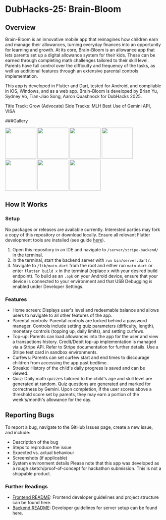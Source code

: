 # DubHacks-25: Brain-Bloom
## Overview
Brain-Bloom is an innovative mobile app that reimagines how children earn and manage their allowances, turning everyday finances into an opportunity for learning and growth. At its core, Brain-Bloom is an allowance app that lets parents set up a digital allowance system for their kids. These can be earned through completing math challenges tailored to their skill level. Parents have full control over the difficulty and frequency of the tasks, as well as additional features through an extensive parental controls implementation.  

This app is developed in Flutter and Dart, tested for Android, and compilable in iOS, Windows, and as a web app. Brain-Bloom is developed by Brian Yu, Sydney Vo, Tian-Jiao Song, Aaron Quashnock for DubHacks 2025.

Title Track: Grow (Advocate)
Side Tracks: MLH Best Use of Gemini API, VISA

###Gallery
<p float="left">
  <img src="https://github.com/user-attachments/assets/32eb5d99-7e8d-43ef-bb0d-d81f78aaf783" width="100">
  <img src="https://github.com/user-attachments/assets/eed514b4-7dca-4a30-9d59-2a16b4ef05e6" width="100">
  <img src="https://github.com/user-attachments/assets/893943cd-0c13-490f-8752-6e2306908de6" width="100">
  <img src="https://github.com/user-attachments/assets/4e69bc56-ade0-4170-89d2-5e6f9af7434b" width="100">
  <img src="https://github.com/user-attachments/assets/28347f32-1ac7-452a-a222-ce857fe46d62" width="100">
  <img src="https://github.com/user-attachments/assets/7fcfdd41-cf1d-4a3a-aec4-0e7f8b702160" width="100">
  <img src="https://github.com/user-attachments/assets/c0a7d54a-8879-466f-b49c-46663a3741d7" width="100">
</p>

## How It Works

### Setup
No packages or releases are available currently. Interested parties may fork a copy of this repository or download locally. Ensure all relevant Flutter development tools are installed (see guide [here](https://docs.flutter.dev/get-started)).
1. Open this repository in an IDE and navigate to `/server/stripe-backend/` in the terminal.
2. In the terminal, start the backend server with `run bin/server.dart/`.
3. Navigate to `/lib/main.dart` from the root and either run `main.dart` or enter `flutter build x` in the terminal (replace x with your desired build endpoint).
To build as an `.apk` on your Android device, ensure that your device is connected to your environment and that USB Debugging is enabled under Developer Settings.

### Features
- Home screen: Displays user's level and redeemable balance and allows users to navigate to all other features of the app.
- Parental controls: Parental controls are locked behind a password manager. Controls include setting quiz parameters (difficulty, length), monetary controls (topping up, daily limits), and setting curfews.
- Top-up: Parents can load allowances into the app for the user and view a transactions history. Credit/Debit top-up implementation is managed via a Stripe API. Refer to Stripe documentation for further details. Use a Stripe test card in sandbox environments.
- Curfews: Parents can set curfew start and end times to discourage children from accessing the app past bedtime.
- Streaks: History of the child's daily progress is saved and can be viewed.
- Quiz: Daily math quizzes tailored to the child's age and skill level are generated at random. Quiz questions are generated and marked for correctness by Gemini. Upon completion, if the user scores above a threshold score set by parents, they may earn a portion of the week's/month's allowance for the day.

## Reporting Bugs
To report a bug, navigate to the GitHub Issues page, create a new issue, and include:
- Description of the bug
- Steps to reproduce the issue
- Expected vs. actual behaviour
- Screenshots (if applicable)
- System environment details
Please note that this app was developed as a rough sketch/proof-of-concept for hackathon submission. This is not a shippable product.

### Further Readings
- [Frontend README](https://github.com/gobrianyu/dubhacks-25/blob/main/lib/README.md): Frontend developer guidelines and project structure can be found here.
- [Backend README](https://github.com/gobrianyu/dubhacks-25/blob/main/server/stripe_backend/README.md): Developer guidelines for server setup can be found here.
